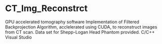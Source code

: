 # CT_Img_Reconstrct
GPU accelerated tomography software
Implementation of Filtered Backprojection Algorithm, acclelerated using CUDA, to reconstruct images from CT scan.
Data set for Shepp-Logan Head Phantom provided.
C/C++
Visual Studio

